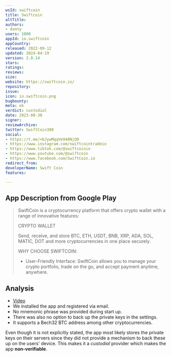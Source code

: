 ```yaml
---
wsId: swiftcoin
title: Swiftcoin
altTitle: 
authors:
- danny
users: 1000
appId: io.swiftcoin
appCountry: 
released: 2022-09-12
updated: 2024-04-19
version: 2.0.14
stars: 
ratings: 
reviews: 
size: 
website: https://swiftcoin.io/
repository: 
issue: 
icon: io.swiftcoin.png
bugbounty: 
meta: ok
verdict: custodial
date: 2023-08-30
signer: 
reviewArchive: 
twitter: SwiftCoin380
social:
- https://t.me/+bJywMqqVe940NjQ9
- https://www.instagram.com/swiftcointradeio
- https://www.tiktok.com/@swiftcoinio
- https://www.youtube.com/@swiftcoin
- https://www.facebook.com/SwiftCoin.io
redirect_from: 
developerName: Swift Coin
features: 

---
```


## App Description from Google Play

> SwiftCoin is a cryptocurrency platform that offers crypto wallet with a range of innovative features:
>
> CRYPTO WALLET
>
> Send, receive, and store BTC, ETH, USDT, BNB, XRP, ADA, SOL, MATIC, DOT and more cryptocurrencies in one place securely.
>
> WHY CHOOSE SWIFTCOIN:
> - User-Friendly Interface: SwiftCoin allows you to manage your crypto portfolio, trade on the go, and accept payment anytime, anywhere.

## Analysis 

- [Video](https://twitter.com/BitcoinWalletz/status/1696856619483869656) 
- We installed the app and registered via email. 
- No mnemonic phrase was provided during start up. 
- There was also no option to back up the private keys in the settings.
- It supports a Bech32 BTC address among other cryptocurrencies.

Even though it is not explicitly stated, the app most likely stores the private keys on their servers since they did not provide a mechanism to back these up on the users' device. This makes it a *custodial* provider which makes the app **non-verifiable**. 

